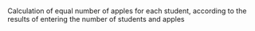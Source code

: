 #  

Calculation of equal number of apples for each student, according to the results of entering the number of students and apples
